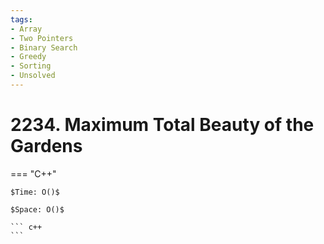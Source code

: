 ```yaml
---
tags:
- Array
- Two Pointers
- Binary Search
- Greedy
- Sorting
- Unsolved
---
```



# 2234. Maximum Total Beauty of the Gardens

=== "C++"

    $Time: O()$

    $Space: O()$

    ``` c++
    ```